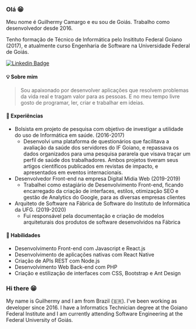 ### Olá 😁
Meu nome é Guilhermy Camargo e eu sou de Goiás. Trabalho como desenvolvedor desde 2016.

Tenho formação de Técnico de Informática pelo Insitituto Federal Goiano (2017), e atualmente curso Engenharia de Software na Universidade Federal de Goiás.

[![Linkedin Badge](https://img.shields.io/badge/-LinkedIn-blue?style=flat-square&logo=Linkedin&logoColor=white&link=https://www.linkedin.com/in/guilhermy-camargo-2b0b2618a/)](https://www.linkedin.com/in/guilhermy-camargo-2b0b2618a/)

#### 💡 Sobre mim
> Sou apaixonado por desenvolver aplicações que resolvem problemas da vida real e tragam valor para as pessoas. E no meu tempo livre gosto de programar, ler, criar e trabalhar em ideias.

#### 💼 Experiências
- Bolsista em projeto de pesquisa com objetivo de investigar a utilidade do uso de Informática em saúde. (2016-2017)
  - Desenvolvi uma plataforma de questionários que facilitava a avaliação da saúde dos servidores do IF Goiano, e repassava os dados organizados para uma pesquisa pararela que visava traçar um perfil de saúde dos trabalhadores. Ambos projetos tiveram seus artigos científicos publicados em revistas de impacto, e apresentados em eventos internacionais.
- Desenvolvedor Front-end na empresa Digital Midia Web (2019-2019)
  - Trabalhei como estagiário de Desenvolvimento Front-end, ficando encarregado da criação de interfaces, estilos, otimização SEO e gestão de Analytics do Google, para as diversas empresas clientes
- Arquiteto de Software na Fábrica de Software do Instituto de Informática da UFG. (2019-2020)
  - Fui responsável pela documentação e criação de modelos arquiteturais dos produtos de software desenvolvidos na Fábrica
  
#### 🧰 Habilidades
- Desenvolvimento Front-end com Javascript e React.js
- Desenvolvimento de aplicações nativas com React Native
- Criação de APIs REST com Node.js
- Desenvolvimento Web Back-end com PHP
- Criação e estilização de interfaces com CSS, Bootstrap e Ant Design


### Hi there 😁

My name is Guilhermy and I am from Brazil (🇧🇷). I've been working as developer since 2016.
I have a Informatics Technician degree at the Goiano Federal Institute and I am currently attending Software Engineering at the Federal University of Goiás.



